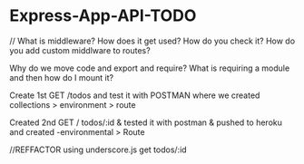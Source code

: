 # Express-App-API-TODO

//
What is middleware? How does it get used? How do you check it?
How do you add custom middlware to routes?

Why do we move code and export and require?
What is requiring a module and then how do I mount it?

Create 1st GET /todos and test it with POSTMAN where we created collections > environment > route

Created 2nd GET / todos/:id & tested it with postman & pushed to heroku and created -environmental > Route

//REFFACTOR using underscore.js
get todos/:id
